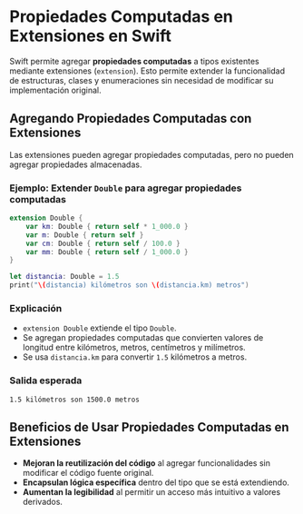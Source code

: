 # Propiedades Computadas en Extensiones en Swift

Swift permite agregar **propiedades computadas** a tipos existentes mediante extensiones (`extension`). Esto permite extender la funcionalidad de estructuras, clases y enumeraciones sin necesidad de modificar su implementación original.

## Agregando Propiedades Computadas con Extensiones

Las extensiones pueden agregar propiedades computadas, pero no pueden agregar propiedades almacenadas.

### Ejemplo: Extender `Double` para agregar propiedades computadas

```swift
extension Double {
    var km: Double { return self * 1_000.0 }
    var m: Double { return self }
    var cm: Double { return self / 100.0 }
    var mm: Double { return self / 1_000.0 }
}

let distancia: Double = 1.5
print("\(distancia) kilómetros son \(distancia.km) metros")
```

### Explicación
- `extension Double` extiende el tipo `Double`.
- Se agregan propiedades computadas que convierten valores de longitud entre kilómetros, metros, centímetros y milímetros.
- Se usa `distancia.km` para convertir `1.5` kilómetros a metros.

### Salida esperada
```
1.5 kilómetros son 1500.0 metros
```

## Beneficios de Usar Propiedades Computadas en Extensiones
- **Mejoran la reutilización del código** al agregar funcionalidades sin modificar el código fuente original.
- **Encapsulan lógica específica** dentro del tipo que se está extendiendo.
- **Aumentan la legibilidad** al permitir un acceso más intuitivo a valores derivados.
